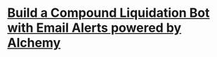 # [Build a Compound Liquidation Bot with Email Alerts powered by Alchemy](https://www.youtube.com/watch?v=rubi-TIwdBk)

